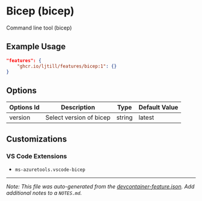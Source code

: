 
# Bicep (bicep)

Command line tool (bicep)

## Example Usage

```json
"features": {
    "ghcr.io/ljtill/features/bicep:1": {}
}
```

## Options

| Options Id | Description | Type | Default Value |
|-----|-----|-----|-----|
| version | Select version of bicep | string | latest |

## Customizations

### VS Code Extensions

- `ms-azuretools.vscode-bicep`



---

_Note: This file was auto-generated from the [devcontainer-feature.json](https://github.com/ljtill/features/blob/main/src/bicep/devcontainer-feature.json).  Add additional notes to a `NOTES.md`._
